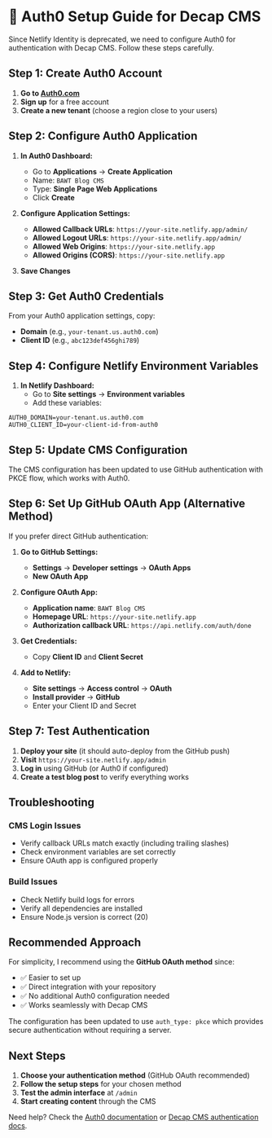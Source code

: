 # 🔐 Auth0 Setup Guide for Decap CMS

Since Netlify Identity is deprecated, we need to configure Auth0 for authentication with Decap CMS. Follow these steps carefully.

## Step 1: Create Auth0 Account

1. **Go to [Auth0.com](https://auth0.com)**
2. **Sign up** for a free account
3. **Create a new tenant** (choose a region close to your users)

## Step 2: Configure Auth0 Application

1. **In Auth0 Dashboard:**
   - Go to **Applications** → **Create Application**
   - Name: `BAWT Blog CMS`
   - Type: **Single Page Web Applications**
   - Click **Create**

2. **Configure Application Settings:**
   - **Allowed Callback URLs**: `https://your-site.netlify.app/admin/`
   - **Allowed Logout URLs**: `https://your-site.netlify.app/admin/`
   - **Allowed Web Origins**: `https://your-site.netlify.app`
   - **Allowed Origins (CORS)**: `https://your-site.netlify.app`

3. **Save Changes**

## Step 3: Get Auth0 Credentials

From your Auth0 application settings, copy:
- **Domain** (e.g., `your-tenant.us.auth0.com`)
- **Client ID** (e.g., `abc123def456ghi789`)

## Step 4: Configure Netlify Environment Variables

1. **In Netlify Dashboard:**
   - Go to **Site settings** → **Environment variables**
   - Add these variables:

```
AUTH0_DOMAIN=your-tenant.us.auth0.com
AUTH0_CLIENT_ID=your-client-id-from-auth0
```

## Step 5: Update CMS Configuration

The CMS configuration has been updated to use GitHub authentication with PKCE flow, which works with Auth0.

## Step 6: Set Up GitHub OAuth App (Alternative Method)

If you prefer direct GitHub authentication:

1. **Go to GitHub Settings:**
   - **Settings** → **Developer settings** → **OAuth Apps**
   - **New OAuth App**

2. **Configure OAuth App:**
   - **Application name**: `BAWT Blog CMS`
   - **Homepage URL**: `https://your-site.netlify.app`
   - **Authorization callback URL**: `https://api.netlify.com/auth/done`

3. **Get Credentials:**
   - Copy **Client ID** and **Client Secret**

4. **Add to Netlify:**
   - **Site settings** → **Access control** → **OAuth**
   - **Install provider** → **GitHub**
   - Enter your Client ID and Secret

## Step 7: Test Authentication

1. **Deploy your site** (it should auto-deploy from the GitHub push)
2. **Visit** `https://your-site.netlify.app/admin`
3. **Log in** using GitHub (or Auth0 if configured)
4. **Create a test blog post** to verify everything works

## Troubleshooting

### CMS Login Issues
- Verify callback URLs match exactly (including trailing slashes)
- Check environment variables are set correctly
- Ensure OAuth app is configured properly

### Build Issues
- Check Netlify build logs for errors
- Verify all dependencies are installed
- Ensure Node.js version is correct (20)

## Recommended Approach

For simplicity, I recommend using the **GitHub OAuth method** since:
- ✅ Easier to set up
- ✅ Direct integration with your repository
- ✅ No additional Auth0 configuration needed
- ✅ Works seamlessly with Decap CMS

The configuration has been updated to use `auth_type: pkce` which provides secure authentication without requiring a server.

## Next Steps

1. **Choose your authentication method** (GitHub OAuth recommended)
2. **Follow the setup steps** for your chosen method
3. **Test the admin interface** at `/admin`
4. **Start creating content** through the CMS

Need help? Check the [Auth0 documentation](https://auth0.com/docs) or [Decap CMS authentication docs](https://decapcms.org/docs/authentication-backends/). 